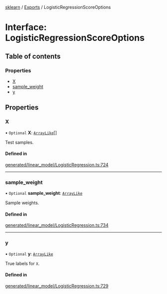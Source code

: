 [sklearn](../readme.md) / [Exports](../modules.md) / LogisticRegressionScoreOptions

# Interface: LogisticRegressionScoreOptions

## Table of contents

### Properties

- [X](LogisticRegressionScoreOptions.md#x)
- [sample\_weight](LogisticRegressionScoreOptions.md#sample_weight)
- [y](LogisticRegressionScoreOptions.md#y)

## Properties

### X

• `Optional` **X**: [`ArrayLike`](../modules.md#arraylike)[]

Test samples.

#### Defined in

[generated/linear_model/LogisticRegression.ts:724](https://github.com/transitive-bullshit/scikit-learn-ts/blob/367336a/packages/sklearn/src/generated/linear_model/LogisticRegression.ts#L724)

___

### sample\_weight

• `Optional` **sample\_weight**: [`ArrayLike`](../modules.md#arraylike)

Sample weights.

#### Defined in

[generated/linear_model/LogisticRegression.ts:734](https://github.com/transitive-bullshit/scikit-learn-ts/blob/367336a/packages/sklearn/src/generated/linear_model/LogisticRegression.ts#L734)

___

### y

• `Optional` **y**: [`ArrayLike`](../modules.md#arraylike)

True labels for `X`.

#### Defined in

[generated/linear_model/LogisticRegression.ts:729](https://github.com/transitive-bullshit/scikit-learn-ts/blob/367336a/packages/sklearn/src/generated/linear_model/LogisticRegression.ts#L729)
